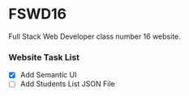 # FSWD16

Full Stack Web Developer class number 16 website.

### Website Task List

- [x] Add Semantic UI
- [ ] Add Students List JSON File
